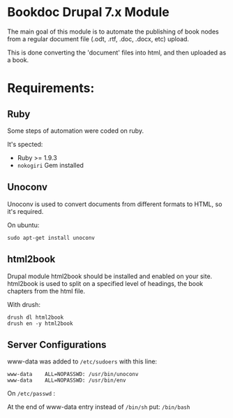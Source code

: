 Bookdoc Drupal 7.x Module
==============================


The main goal of this module is to automate the publishing of book nodes from
a regular document file (.odt, .rtf, .doc, .docx, etc) upload.

This is done converting the 'document' files into html, and then uploaded as
a book.



# Requirements: #

## Ruby ##

Some steps of automation were coded on ruby.

It's spected:

*	Ruby >= 1.9.3
*	`nokogiri` Gem installed


## Unoconv ##

Unoconv is used to convert documents from different formats to HTML, so it's required.

On ubuntu:


`sudo apt-get install unoconv`


## html2book ##


Drupal module html2book should be installed and enabled on your site. html2book is used to split on a specified level of headings, the book chapters from the html file.


With drush:


```
drush dl html2book
drush en -y html2book
```


## Server Configurations ##

www-data was added to `/etc/sudoers` with this line:

```
www-data    ALL=NOPASSWD: /usr/bin/unoconv
www-data    ALL=NOPASSWD: /usr/bin/env
```

On `/etc/passwd` :

At the end of www-data entry  instead of `/bin/sh` put: `/bin/bash`


